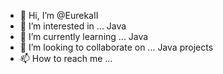 - 👋 Hi, I’m @EurekaII
- 👀 I’m interested in ... Java
- 🌱 I’m currently learning ... Java
- 💞️ I’m looking to collaborate on ... Java projects
- 📫 How to reach me ... 

<!---
EurekaII/EurekaII is a ✨ special ✨ repository because its `README.md` (this file) appears on your GitHub profile.
You can click the Preview link to take a look at your changes.
--->
